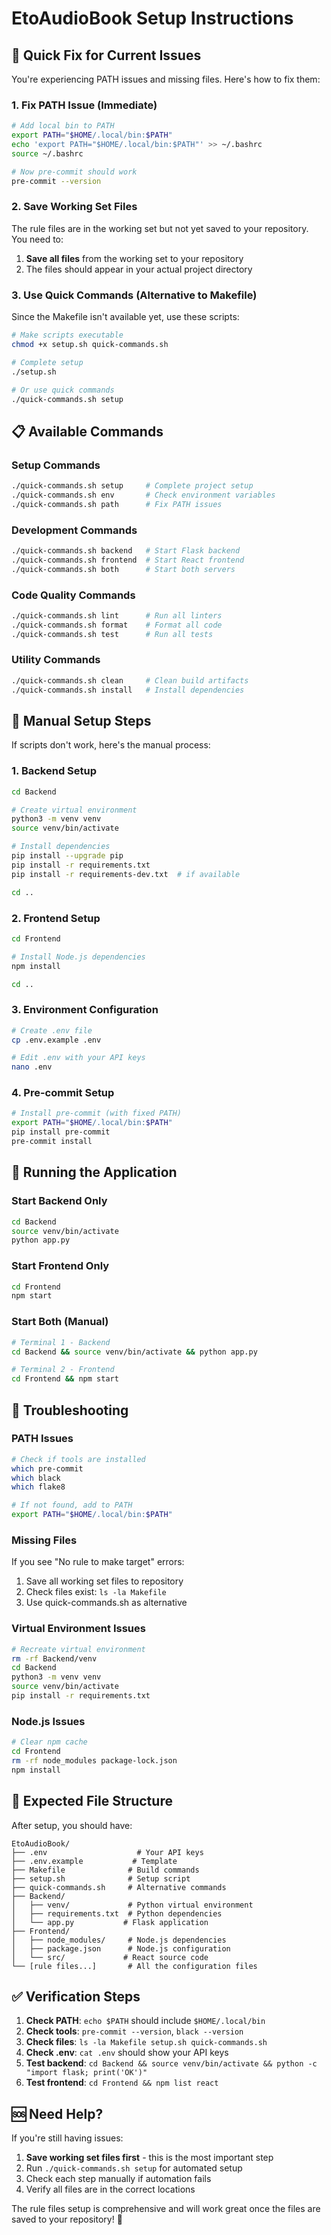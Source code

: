 # EtoAudioBook Setup Instructions

## 🚨 Quick Fix for Current Issues

You're experiencing PATH issues and missing files. Here's how to fix them:

### 1. Fix PATH Issue (Immediate)
```bash
# Add local bin to PATH
export PATH="$HOME/.local/bin:$PATH"
echo 'export PATH="$HOME/.local/bin:$PATH"' >> ~/.bashrc
source ~/.bashrc

# Now pre-commit should work
pre-commit --version
```

### 2. Save Working Set Files
The rule files are in the working set but not yet saved to your repository. You need to:
1. **Save all files** from the working set to your repository
2. The files should appear in your actual project directory

### 3. Use Quick Commands (Alternative to Makefile)
Since the Makefile isn't available yet, use these scripts:

```bash
# Make scripts executable
chmod +x setup.sh quick-commands.sh

# Complete setup
./setup.sh

# Or use quick commands
./quick-commands.sh setup
```

## 📋 Available Commands

### Setup Commands
```bash
./quick-commands.sh setup     # Complete project setup
./quick-commands.sh env       # Check environment variables
./quick-commands.sh path      # Fix PATH issues
```

### Development Commands
```bash
./quick-commands.sh backend   # Start Flask backend
./quick-commands.sh frontend  # Start React frontend  
./quick-commands.sh both      # Start both servers
```

### Code Quality Commands
```bash
./quick-commands.sh lint      # Run all linters
./quick-commands.sh format    # Format all code
./quick-commands.sh test      # Run all tests
```

### Utility Commands
```bash
./quick-commands.sh clean     # Clean build artifacts
./quick-commands.sh install   # Install dependencies
```

## 🔧 Manual Setup Steps

If scripts don't work, here's the manual process:

### 1. Backend Setup
```bash
cd Backend

# Create virtual environment
python3 -m venv venv
source venv/bin/activate

# Install dependencies
pip install --upgrade pip
pip install -r requirements.txt
pip install -r requirements-dev.txt  # if available

cd ..
```

### 2. Frontend Setup
```bash
cd Frontend

# Install Node.js dependencies
npm install

cd ..
```

### 3. Environment Configuration
```bash
# Create .env file
cp .env.example .env

# Edit .env with your API keys
nano .env
```

### 4. Pre-commit Setup
```bash
# Install pre-commit (with fixed PATH)
export PATH="$HOME/.local/bin:$PATH"
pip install pre-commit
pre-commit install
```

## 🚀 Running the Application

### Start Backend Only
```bash
cd Backend
source venv/bin/activate
python app.py
```

### Start Frontend Only
```bash
cd Frontend
npm start
```

### Start Both (Manual)
```bash
# Terminal 1 - Backend
cd Backend && source venv/bin/activate && python app.py

# Terminal 2 - Frontend  
cd Frontend && npm start
```

## 🐛 Troubleshooting

### PATH Issues
```bash
# Check if tools are installed
which pre-commit
which black
which flake8

# If not found, add to PATH
export PATH="$HOME/.local/bin:$PATH"
```

### Missing Files
If you see "No rule to make target" errors:
1. Save all working set files to repository
2. Check files exist: `ls -la Makefile`
3. Use quick-commands.sh as alternative

### Virtual Environment Issues
```bash
# Recreate virtual environment
rm -rf Backend/venv
cd Backend
python3 -m venv venv
source venv/bin/activate
pip install -r requirements.txt
```

### Node.js Issues
```bash
# Clear npm cache
cd Frontend
rm -rf node_modules package-lock.json
npm install
```

## 📁 Expected File Structure

After setup, you should have:
```
EtoAudioBook/
├── .env                    # Your API keys
├── .env.example           # Template
├── Makefile              # Build commands
├── setup.sh              # Setup script
├── quick-commands.sh     # Alternative commands
├── Backend/
│   ├── venv/             # Python virtual environment
│   ├── requirements.txt  # Python dependencies
│   └── app.py           # Flask application
├── Frontend/
│   ├── node_modules/     # Node.js dependencies
│   ├── package.json      # Node.js configuration
│   └── src/             # React source code
└── [rule files...]       # All the configuration files
```

## ✅ Verification Steps

1. **Check PATH**: `echo $PATH` should include `$HOME/.local/bin`
2. **Check tools**: `pre-commit --version`, `black --version`
3. **Check files**: `ls -la Makefile setup.sh quick-commands.sh`
4. **Check .env**: `cat .env` should show your API keys
5. **Test backend**: `cd Backend && source venv/bin/activate && python -c "import flask; print('OK')"`
6. **Test frontend**: `cd Frontend && npm list react`

## 🆘 Need Help?

If you're still having issues:
1. **Save working set files first** - this is the most important step
2. Run `./quick-commands.sh setup` for automated setup
3. Check each step manually if automation fails
4. Verify all files are in the correct locations

The rule files setup is comprehensive and will work great once the files are saved to your repository! 🚀